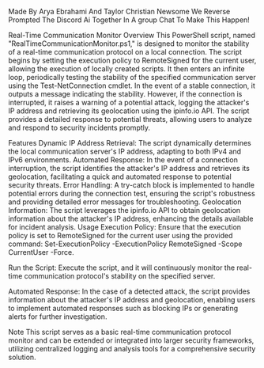 Made By Arya Ebrahami And Taylor Christian Newsome
We Reverse Prompted The Discord Ai Together In A group Chat To Make This Happen!

Real-Time Communication Monitor
Overview
This PowerShell script, named "RealTimeCommunicationMonitor.ps1," is designed to monitor the stability of a real-time communication protocol on a local connection. The script begins by setting the execution policy to RemoteSigned for the current user, allowing the execution of locally created scripts. It then enters an infinite loop, periodically testing the stability of the specified communication server using the Test-NetConnection cmdlet. In the event of a stable connection, it outputs a message indicating the stability. However, if the connection is interrupted, it raises a warning of a potential attack, logging the attacker's IP address and retrieving its geolocation using the ipinfo.io API. The script provides a detailed response to potential threats, allowing users to analyze and respond to security incidents promptly.

Features
Dynamic IP Address Retrieval: The script dynamically determines the local communication server's IP address, adapting to both IPv4 and IPv6 environments.
Automated Response: In the event of a connection interruption, the script identifies the attacker's IP address and retrieves its geolocation, facilitating a quick and automated response to potential security threats.
Error Handling: A try-catch block is implemented to handle potential errors during the connection test, ensuring the script's robustness and providing detailed error messages for troubleshooting.
Geolocation Information: The script leverages the ipinfo.io API to obtain geolocation information about the attacker's IP address, enhancing the details available for incident analysis.
Usage
Execution Policy: Ensure that the execution policy is set to RemoteSigned for the current user using the provided command: Set-ExecutionPolicy -ExecutionPolicy RemoteSigned -Scope CurrentUser -Force.

Run the Script: Execute the script, and it will continuously monitor the real-time communication protocol's stability on the specified server.

Automated Response: In the case of a detected attack, the script provides information about the attacker's IP address and geolocation, enabling users to implement automated responses such as blocking IPs or generating alerts for further investigation.

Note
This script serves as a basic real-time communication protocol monitor and can be extended or integrated into larger security frameworks, utilizing centralized logging and analysis tools for a comprehensive security solution.
